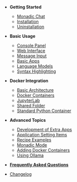 - **Getting Started**

    - [Monadic Chat](/README.md)
    - [Installation](/installation.md)
    - [Uninstallation](/uninstallation.md)

- **Basic Usage**

    - [Console Panel](/console-panel.md)
    - [Web Interface](/web-interface.md)
    - [Message Input](/message-input.md)
    - [Basic Apps](/basic-apps.md)
    - [Language Models](/language-models.md)
    - [Syntax Highlighting](/syntax-highlighting.md)

- **Docker Integration**
    - [Basic Architecture](/basic-architecture.md)
    - [Docker Containers](/docker-access.md)
    - [JupyterLab](/jupyterlab.md)
    - [Shared Folder](/shared-folder.md)
    - [Standard Python Container](/python-container.md)

- **Advanced Topics**

    - [Development of Extra Apps](/develop_apps.md)
    - [Application Setting Items](/setting-items.md)
    - [Recipe Examples](/recipe-examples.md)
    - [Monadic Mode](/monadic-mode.md)
    - [Adding Docker Containers](/adding-containers.md)
    - [Using Ollama](/ollama.md)

- [**Frequently Asked Questions**](/faq.md)

- [Changelog](/changelog.md)
